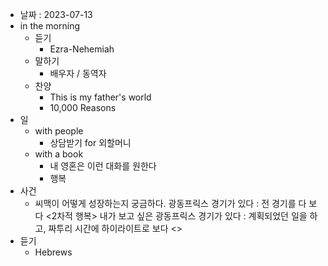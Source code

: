 - 날짜 : 2023-07-13
- in the morning
	- 듣기
		- Ezra-Nehemiah
	- 말하기
		-  배우자 / 동역자 
	- 찬양
		- This is my father's world
		- 10,000 Reasons
- 일
	- with people
		- 상담받기 for 외할머니
	- with a book
		- 내 영혼은 이런 대화를 원한다
		- 행복
- 사건
	- 씨맥이 어떻게 성장하는지 궁금하다. 광동프릭스 경기가 있다 : 전 경기를 다 보다 <2차적 행복> 내가 보고 싶은 광동프릭스 경기가 있다 : 계획되었던 일을 하고, 짜투리 시간에 하이라이트로 보다 <> 
- 듣기
	- Hebrews 
